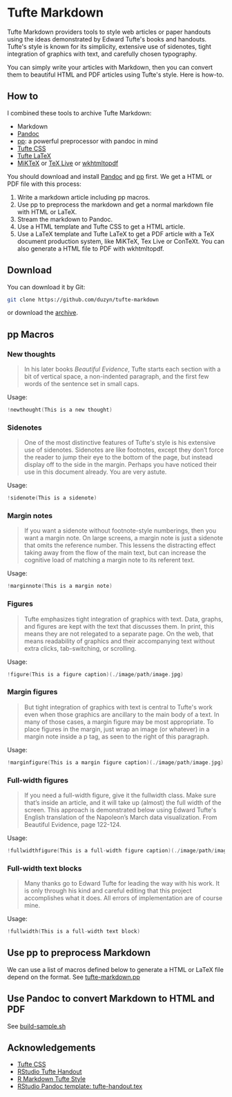# Tufte Markdown

Tufte Markdown providers tools to style web articles or paper handouts using the
ideas demonstrated by Edward Tufte's books and handouts. Tufte's style is known
for its simplicity, extensive use of sidenotes, tight integration of graphics
with text, and carefully chosen typography.

You can simply write your articles with Markdown, then you can convert them to
beautiful HTML and PDF articles using Tufte's style. Here is how-to.

## How to

I combined these tools to archive Tufte Markdown:

- Markdown
- [Pandoc]
- [pp]: a powerful preprocessor with pandoc in mind
- [Tufte CSS]
- [Tufte LaTeX]
- [MiKTeX] or [TeX Live] or [wkhtmltopdf]

You should download and install [Pandoc] and [pp] first. We get a HTML or PDF
file with this process:

1. Write a markdown article including pp macros.
2. Use pp to preprocess the markdown and get a normal markdown file with HTML or
   <span class="latex">L<span class="latex-sup">a</span>T<span class="latex-sub">e</span>X</span>.
3. Stream the markdown to Pandoc.
4. Use a HTML template and Tufte CSS to get a HTML article.
5. Use a <span class="latex">L<span class="latex-sup">a</span>T<span class="latex-sub">e</span>X</span> template and Tufte <span class="latex">L<span class="latex-sup">a</span>T<span class="latex-sub">e</span>X</span> to get a PDF article with a TeX document
   production system, like MiKTeX, Tex Live or ConTeXt. You can also generate a
   HTML file to PDF with wkhtmltopdf.

## Download

You can download it by Git:

```sh
git clone https://github.com/duzyn/tufte-markdown
```

or download the
[archive](https://github.com/duzyn/tufte-markdown/archive/master.zip).

## pp Macros

### New thoughts

> In his later books _Beautiful Evidence_, Tufte starts each section with a bit
> of vertical space, a non-indented paragraph, and the first few words of the
> sentence set in small caps.

Usage:

```c
!newthought(This is a new thought)
```

### Sidenotes

> One of the most distinctive features of Tufte's style is his extensive use of
> sidenotes. Sidenotes are like footnotes, except they don’t force the reader to
> jump their eye to the bottom of the page, but instead display off to the side
> in the margin. Perhaps you have noticed their use in this document already.
> You are very astute.

Usage:

```c
!sidenote(This is a sidenote)
```

### Margin notes

> If you want a sidenote without footnote-style numberings, then you want a
> margin note. On large screens, a margin note is just a sidenote that omits the
> reference number. This lessens the distracting effect taking away from the
> flow of the main text, but can increase the cognitive load of matching a
> margin note to its referent text.

Usage:

```c
!marginnote(This is a margin note)
```

### Figures

> Tufte emphasizes tight integration of graphics with text. Data, graphs, and
> figures are kept with the text that discusses them. In print, this means they
> are not relegated to a separate page. On the web, that means readability of
> graphics and their accompanying text without extra clicks, tab-switching, or
> scrolling.

Usage:

```c
!figure(This is a figure caption)(./image/path/image.jpg)
```

### Margin figures

> But tight integration of graphics with text is central to Tufte's work even
> when those graphics are ancillary to the main body of a text. In many of those
> cases, a margin figure may be most appropriate. To place figures in the
> margin, just wrap an image (or whatever) in a margin note inside a p tag, as
> seen to the right of this paragraph.

Usage:

```c
!marginfigure(This is a margin figure caption)(./image/path/image.jpg)
```

### Full-width figures

> If you need a full-width figure, give it the fullwidth class. Make sure that’s
> inside an article, and it will take up (almost) the full width of the screen.
> This approach is demonstrated below using Edward Tufte's English translation
> of the Napoleon’s March data visualization. From Beautiful Evidence, page
> 122-124.

Usage:

```c
!fullwidthfigure(This is a full-width figure caption)(./image/path/image.jpg)
```

### Full-width text blocks

> Many thanks go to Edward Tufte for leading the way with his work. It is only
> through his kind and careful editing that this project accomplishes what it
> does. All errors of implementation are of course mine.

Usage:

```c
!fullwidth(This is a full-width text block)
```

## Use pp to preprocess Markdown

We can use a list of macros defined below to generate a HTML or <span class="latex">L<span class="latex-sup">a</span>T<span class="latex-sub">e</span>X</span> file
depend on the format. See [tufte-markdown.pp](pp-macros/tufte-markdown.pp)

## Use Pandoc to convert Markdown to HTML and PDF

See [build-sample.sh](build-sample.sh)

## Acknowledgements

- [Tufte CSS](https://edwardtufte.github.io/tufte-css/)
- [RStudio Tufte Handout](https://rstudio.github.io/tufte/)
- [R Markdown Tufte Style](https://rstudio.github.io/tufte/cn/)
- [RStudio Pandoc template: tufte-handout.tex](https://raw.githubusercontent.com/rstudio/tufte/master/inst/rmarkdown/templates/tufte_handout/resources/tufte-handout.tex)

[Pandoc]: http://pandoc.org
[pp]: https://github.com/CDSoft/pp
[Tufte CSS]: https://edwardtufte.github.io/tufte-css/
[Tufte LaTeX]: https://tufte-latex.github.io/tufte-latex/
[MiKTeX]: https://miktex.org/
[TeX Live]: https://www.tug.org/texlive/
[wkhtmltopdf]: https://wkhtmltopdf.org
